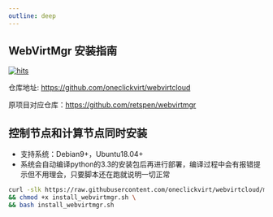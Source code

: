 ```yaml
---
outline: deep
---
```


## WebVirtMgr 安装指南

[![hits](https://hits.spiritlhl.net/webvirtcloud.svg?action=hit&title=hits&title_bg=%23555555&count_bg=%233aebee&edge_flat=false)](https://hits.spiritlhl.net)

仓库地址: <https://github.com/oneclickvirt/webvirtcloud>

原项目对应仓库：<https://github.com/retspen/webvirtmgr>

## 控制节点和计算节点同时安装

- 支持系统：Debian9+，Ubuntu18.04+
- 系统会自动编译python的3.3的安装包后再进行部署，编译过程中会有报错提示但不用理会，只要脚本还在跑就说明一切正常

```bash
curl -slk https://raw.githubusercontent.com/oneclickvirt/webvirtcloud/main/scripts/install_webvirtmgr.sh -o install_webvirtmgr.sh \
&& chmod +x install_webvirtmgr.sh \
&& bash install_webvirtmgr.sh
```
